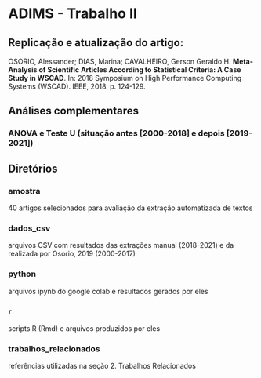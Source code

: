 # ADIMS - Trabalho II

## Replicação e atualização do artigo:

OSORIO, Alessander; DIAS, Marina; CAVALHEIRO, Gerson Geraldo H. **Meta-Analysis of Scientific Articles According to Statistical Criteria: A Case Study in WSCAD**. In: 2018 Symposium on High Performance Computing Systems (WSCAD). IEEE, 2018. p. 124-129.

## Análises complementares

### ANOVA e Teste U (situação antes [2000-2018] e depois [2019-2021])

## Diretórios

### amostra
40 artigos selecionados para avaliação da extração automatizada de textos

### dados_csv
arquivos CSV com resultados das extrações manual (2018-2021) e da realizada por Osorio, 2019 (2000-2017)

### python
arquivos ipynb do google colab e resultados gerados por eles

### r
scripts R (Rmd) e arquivos produzidos por eles

### trabalhos_relacionados
referências utilizadas na seção 2. Trabalhos Relacionados

